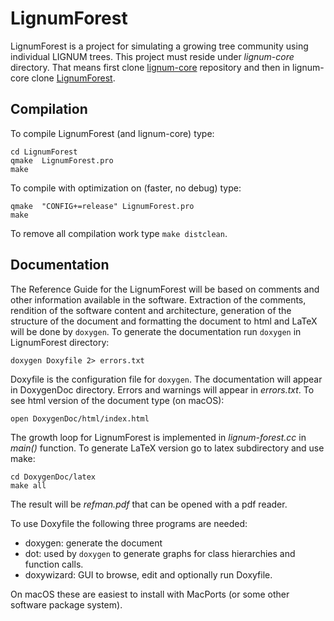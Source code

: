 # LignumForest
LignumForest is a project for simulating a growing tree community using individual LIGNUM trees.
This project must reside under *lignum-core* directory. That means first
clone [lignum-core](https://github.com/lignumsystem/lignum-core.git) repository and then
in lignum-core clone [LignumForest](https://github.com/lignumsystem/LignumForest.git).

## Compilation
To compile LignumForest (and lignum-core) type:

    cd LignumForest
    qmake  LignumForest.pro
    make

To compile with optimization on (faster, no debug) type:

    qmake  "CONFIG+=release" LignumForest.pro
    make

To remove all compilation work type `make distclean`.
    
## Documentation

The Reference Guide for the LignumForest will be based on comments and other information
available in the software. Extraction of the comments, rendition of the software content and 
architecture, generation of the structure of the document and formatting the document to html 
and LaTeX will be done by `doxygen`. To generate the documentation run `doxygen` in LignumForest directory:
    
    doxygen Doxyfile 2> errors.txt
     
Doxyfile is the configuration file for `doxygen`. The documentation will appear in DoxygenDoc directory. 
Errors and warnings will appear in *errors.txt*. To see html version of the document type (on macOS):

    open DoxygenDoc/html/index.html
    
The growth loop for LignumForest is implemented in *lignum-forest.cc* in *main()* function.
To generate LaTeX version go to latex subdirectory and use make:

    cd DoxygenDoc/latex
    make all
    
The result will be *refman.pdf* that can be opened with a pdf reader.

To use Doxyfile the following three programs are needed:

  + doxygen: generate the document 
  + dot: used by `doxygen` to generate graphs for class hierarchies and function calls.
  + doxywizard: GUI to browse, edit and optionally run Doxyfile. 
    
On macOS these are easiest to install with MacPorts (or some other software package system). 
